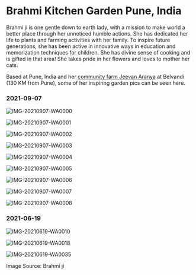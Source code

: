 # Brahmi Kitchen Garden Pune, India

Brahmi ji is one gentle down to earth lady, with a mission to make world a better place through her unnoticed humble actions. She has dedicated her life to plants and farming activities with her family. To inspire future generations, she has been active in innovative ways in education and memorization techniques for children. She has divine sense of cooking and is gifted in that area! She takes pride in her flowers and loves to mother her cats. 

Based at Pune, India and her [community farm Jeevan Aranya](https://nehalsin.github.io/jeevan-aranya-belvandi/) at Belvandi (130 KM from Pune), some of her inspiring garden pics can be seen here.

### 2021-09-07

![IMG-20210907-WA0000](IMG-20210907-WA0000.jpg)

![IMG-20210907-WA0001](IMG-20210907-WA0001.jpg)

![IMG-20210907-WA0002](IMG-20210907-WA0002.jpg)

![IMG-20210907-WA0003](IMG-20210907-WA0003.jpg)

![IMG-20210907-WA0004](IMG-20210907-WA0004.jpg)

![IMG-20210907-WA0005](IMG-20210907-WA0005.jpg)

![IMG-20210907-WA0006](IMG-20210907-WA0006.jpg)

![IMG-20210907-WA0007](IMG-20210907-WA0007.jpg)

![IMG-20210907-WA0008](IMG-20210907-WA0008.jpg)

### 2021-06-19

![IMG-20210619-WA0010](IMG-20210619-WA0010.jpg)

![IMG-20210619-WA0018](IMG-20210619-WA0018.jpg)

![IMG-20210619-WA0035](IMG-20210619-WA0035.jpg)

Image Source: Brahmi ji
